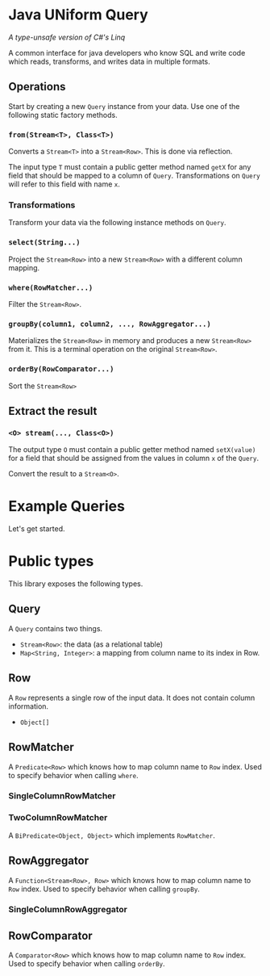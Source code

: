 # Java UNiform Query

*A type-unsafe version of C#'s Linq*

A common interface for java developers who know SQL and write code which reads, transforms, and writes data in multiple formats.


## Operations

Start by creating a new `Query` instance from your data.  Use one of the following static factory methods.

### `from(Stream<T>, Class<T>)`

Converts a `Stream<T>` into a `Stream<Row>`.  This is done via reflection.

The input type `T` must contain a public getter method named `getX` for any field that should be mapped to a column of `Query`.  Transformations on `Query` will refer to this field with name `x`.


### Transformations

Transform your data via the following instance methods on `Query`.

### `select(String...)`

Project the `Stream<Row>` into a new `Stream<Row>` with a different column mapping.  

### `where(RowMatcher...)`

Filter the `Stream<Row>`.

### `groupBy(column1, column2, ..., RowAggregator...)`

Materializes the `Stream<Row>` in memory and produces a new `Stream<Row>` from it.  This is a terminal operation on the original `Stream<Row>`.

### `orderBy(RowComparator...)`

Sort the `Stream<Row>`

## Extract the result

### `<O> stream(..., Class<O>)`

The output type `O` must contain a public getter method named `setX(value)` for a field that should be assigned from the values in column `x` of the `Query`.  

Convert the result to a `Stream<O>`.

# Example Queries

Let's get started.




# Public types

This library exposes the following types.

## Query

A `Query` contains two things.

* `Stream<Row>`: the data (as a relational table)
* `Map<String, Integer>`: a mapping from column name to its index in Row.

## Row

A `Row` represents a single row of the input data.  It does not contain column information.
 
* `Object[]`

## RowMatcher

A `Predicate<Row>` which knows how to map column name to `Row` index.  Used to specify behavior when calling `where`.  

### SingleColumnRowMatcher

### TwoColumnRowMatcher

A `BiPredicate<Object, Object>` which implements `RowMatcher`.

## RowAggregator

A `Function<Stream<Row>, Row>` which knows how to map column name to `Row` index.  Used to specify behavior when calling `groupBy`.

### SingleColumnRowAggregator

## RowComparator

A `Comparator<Row>` which knows how to map column name to `Row` index.  Used to specify behavior when calling `orderBy`.
